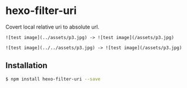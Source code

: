 # hexo-filter-uri

Covert local relative uri to absolute url.

```
![test image](../assets/p3.jpg) -> ![test image](/assets/p3.jpg)

![test image](../../assets/p3.jpg) -> ![test image](/assets/p3.jpg)
```


## Installation

``` bash
$ npm install hexo-filter-uri --save
```
